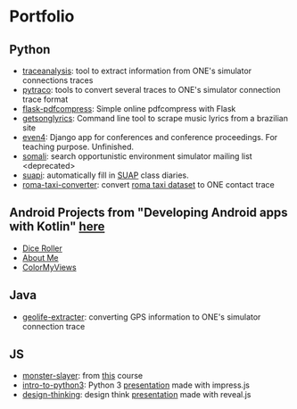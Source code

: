 # Portfolio

## Python
 - [traceanalysis](https://github.com/julianofischer/traceanalysis): tool to extract information from ONE's simulator connections traces
 - [pytraco](https://github.com/julianofischer/pytraco): tools to convert several traces to ONE's simulator connection trace format
 - [flask-pdfcompress](https://github.com/julianofischer/flask-pdfcompress): Simple online pdfcompress with Flask 
 - [getsonglyrics](https://github.com/julianofischer/getsonglyrics): Command line tool to scrape music lyrics from a brazilian site
 - [even4](https://github.com/julianofischer/even4): Django app for conferences and conference proceedings. For teaching purpose. Unfinished.
 - [somali](https://github.com/julianofischer/suapi): search opportunistic environment simulator mailing list \<deprecated\>
 - [suapi](https://github.com/julianofischer/suapi): automatically fill in [SUAP](https://suap.ifro.edu.br) class diaries.
 - [roma-taxi-converter](https://github.com/julianofischer/roma-taxi-converter): convert [roma taxi dataset](https://crawdad.org/roma/taxi/20140717/) to ONE contact trace

## Android Projects from "Developing Android apps with Kotlin" [here](https://www.goodoffer24.com/windows-10-pro-professional-cd-key-deals.html)
- [Dice Roller](https://github.com/julianofischer/AndroidDiceRoller)
- [About Me](https://github.com/julianofischer/AboutMe)
- [ColorMyViews](https://github.com/julianofischer/ColorMyViews)

## Java
 - [geolife-extracter](https://github.com/julianofischer/geolife-extracter): converting GPS information to ONE's simulator connection trace

##  JS
- [monster-slayer](https://github.com/julianofischer/monster-slayer): from [this](https://www.udemy.com/course/vuejs-2-the-complete-guide) course
- [intro-to-python3](https://github.com/julianofischer/intro-to-python3): Python 3 [presentation](https://julianofischer.github.io/intro-to-python3/) made with impress.js
- [design-thinking](https://github.com/julianofischer/design-thinking): design think [presentation](https://julianofischer.github.io/design-thinking/) made with reveal.js
